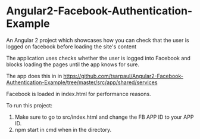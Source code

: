 # Angular2-Facebook-Authentication-Example
An Angular 2 project which showcases how you can check that the user is logged on facebook before loading the site's content

The application uses checks whether the user is logged into Facebook and blocks loading the pages until the app knows for sure.

The app does this in in https://github.com/tsarpaul/Angular2-Facebook-Authentication-Example/tree/master/src/app/shared/services

Facebook is loaded in index.html for performance reasons.

To run this project:

1. Make sure to go to src/index.html and change the FB APP ID to your APP ID.
2. npm start in cmd when in the directory.
